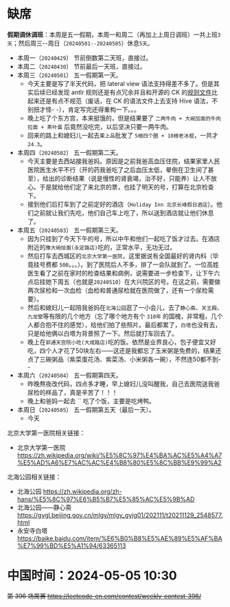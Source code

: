 
# 缺席

**假期调休调班**：本周是五一假期，本周一和周二（再加上上周日调班）一共上班`3天`；然后周三--周日（`20240501--20240505`）休息`5天`。

- 本周一（`20240429`） 节前倒数第二天班，直接过。
- 本周二（`20240430`） 节前最后一天班，直接过。
- 本周三（`20240501`） 五一假期第一天。
  * 今天主要是写了半天代码，把 lateral view 语法支持得差不多了。但是其实后续已经发现 antlr 规则还是有点冗余并且和开源的 CK 的[规则文件](https://github.com/ClickHouse/ClickHouse/blob/master/utils/antlr/ClickHouseParser.g4)比起来还是有点不规范（废话，在 CK 的语法文件上去支持 Hive 语法，不别扭才怪- -），肯定写完还得重构一下。。。
  * 晚上吃了个东方宫，本来挺饿的，但是结果要了 `二两牛肉 + 大碗加面的牛肉拉面 + 茶叶蛋` 后竟然没吃完，以后坚决只要一两牛肉。
  * 回来的路上和媳妇儿一起去`栗上品`批发了 `5根四个圈 + 10根老冰棍`，一共才 `24.3`。
- 本周四（`20240502`） 五一假期第二天。
  * 今天主要是去西站接我爸妈。原因是之前我爸高血压住院，结果家里人民医院医生水平不行（开的药我爸吃了之后血压太低，晕倒在卫生间了甚至），给出的诊断结果（说是慢性的肾衰竭，治不好，只能养）让人不放心。于是就给他们定了来北京的票，也挂了明天的号，打算在北京检查下。
  * 接到他们后打车到了之前定好的酒店（`Holiday Inn 北京长峰假日酒店`）。他们之前就让我们先吃，他们自己车上吃了，所以送到酒店就让他们休息了。
- 本周五（`20240503`） 五一假期第三天。
  * 因为只挂到了今天下午的号，所以中午和他们一起吃了饭才过去。在酒店附近的`豫大碗烩面(永定路店)`吃的，正常水平，无功无过。
  * 然后打车去西城区的`北京大学第一医院`，这里据说有全国最好的肾内科（毕竟挂号费都 `500`。。。）。到了医院后人不多，排了一会队就到了。一位高姓医生看了之前在家时的检查结果和病例，说需要进一步检查下，让下午六点后挂她下周五（也就是`20240510`）在大兴院区的号。在这之前，需要做两次尿检和一次血检（血检和普通尿检就在医院做了，还有一个尿检需要）。
  * 然后和媳妇儿一起陪我爸妈在`北海公园`逛了一小会儿，去了`静心斋`、`天王殿`、`九龙壁`等有限的几个地方（忘了哪个地方有个 `310年` 的国槐，非常粗，几个人都合抱不住的感觉），给他们拍了些照片。最后都累了，`白塔`也没有去，只是给他俩以白塔为背景照了一下。然后就打车回去了。
  * 晚上在`郭通天宫院小吃(大成路店)`吃的饭。依然是业界良心，包子便宜又好吃，四个人才花了50块左右——这还是我都忘了玉米粥是免费的，结果还点了三碗粥品（紫菜蛋花汤、紫菜汤、小米粥各一碗），不然连50都不到- -
- 本周六（`20240504`） 五一假期第四天。
  * 昨晚熬夜改代码，四点多才睡，早上媳妇儿没叫醒我，自己去医院送我爸尿检的样品了，真是辛苦了！！！
  * 晚上和爸妈一起去 `` 吃了个饭，主要是吃烤鸭。
- 本周日（`20240505`） 五一假期第五天（最后一天）。
  * 今天

北京大学第一医院相关链接：
- 北京大学第一医院 https://zh.wikipedia.org/wiki/%E5%8C%97%E4%BA%AC%E5%A4%A7%E5%AD%A6%E7%AC%AC%E4%B8%80%E5%8C%BB%E9%99%A2

北海公园相关链接：
- 北海公园 https://zh.wikipedia.org/zh-hans/%E5%8C%97%E6%B5%B7%E5%85%AC%E5%9B%AD
- 北海公园——静心斋 https://gygl.beijing.gov.cn/mlgy/mlgy_gyjg01/202111/t20211129_2548577.html
- 永安寺白塔 https://baike.baidu.com/item/%E6%B0%B8%E5%AE%89%E5%AF%BA%E7%99%BD%E5%A1%94/63365113

# 中国时间：2024-05-05 10:30

~~第 396 场周赛 https://leetcode-cn.com/contest/weekly-contest-396/~~
